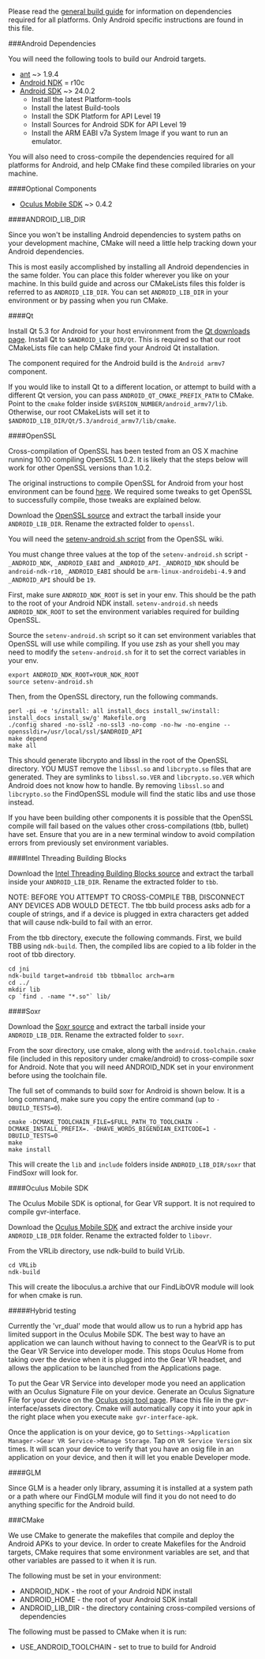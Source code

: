 Please read the [general build guide](BUILD.md) for information on dependencies required for all platforms. Only Android specific instructions are found in this file.

###Android Dependencies

You will need the following tools to build our Android targets.

* [ant](http://ant.apache.org/bindownload.cgi) ~> 1.9.4
* [Android NDK](https://developer.android.com/tools/sdk/ndk/index.html) = r10c
* [Android SDK](http://developer.android.com/sdk/installing/index.html) ~> 24.0.2
  * Install the latest Platform-tools
  * Install the latest Build-tools
  * Install the SDK Platform for API Level 19
  * Install Sources for Android SDK for API Level 19 
  * Install the ARM EABI v7a System Image if you want to run an emulator.

You will also need to cross-compile the dependencies required for all platforms for Android, and help CMake find these compiled libraries on your machine.

####Optional Components

* [Oculus Mobile SDK](https://developer.oculus.com/downloads/#sdk=mobile) ~> 0.4.2

####ANDROID_LIB_DIR

Since you won't be installing Android dependencies to system paths on your development machine, CMake will need a little help tracking down your Android dependencies. 

This is most easily accomplished by installing all Android dependencies in the same folder. You can place this folder wherever you like on your machine. In this build guide and across our CMakeLists files this folder is referred to as `ANDROID_LIB_DIR`. You can set `ANDROID_LIB_DIR` in your environment or by passing when you run CMake.

####Qt

Install Qt 5.3 for Android for your host environment from the [Qt downloads page](http://www.qt.io/download/). Install Qt to ``$ANDROID_LIB_DIR/Qt``. This is required so that our root CMakeLists file can help CMake find your Android Qt installation. 

The component required for the Android build is the `Android armv7` component.

If you would like to install Qt to a different location, or attempt to build with a different Qt version, you can pass `ANDROID_QT_CMAKE_PREFIX_PATH` to CMake. Point to the `cmake` folder inside `$VERSION_NUMBER/android_armv7/lib`. Otherwise, our root CMakeLists will set it to `$ANDROID_LIB_DIR/Qt/5.3/android_armv7/lib/cmake`.

####OpenSSL

Cross-compilation of OpenSSL has been tested from an OS X machine running 10.10 compiling OpenSSL 1.0.2. It is likely that the steps below will work for other OpenSSL versions than 1.0.2.

The original instructions to compile OpenSSL for Android from your host environment can be found [here](http://wiki.openssl.org/index.php/Android). We required some tweaks to get OpenSSL to successfully compile, those tweaks are explained below.

Download the [OpenSSL source](https://www.openssl.org/source/) and extract the tarball inside your `ANDROID_LIB_DIR`. Rename the extracted folder to `openssl`.

You will need the [setenv-android.sh script](http://wiki.openssl.org/index.php/File:Setenv-android.sh) from the OpenSSL wiki. 

You must change three values at the top of the `setenv-android.sh` script - `_ANDROID_NDK`, `_ANDROID_EABI` and `_ANDROID_API`.
`_ANDROID_NDK` should be `android-ndk-r10`, `_ANDROID_EABI` should be `arm-linux-androidebi-4.9` and `_ANDROID_API` should be `19`.

First, make sure `ANDROID_NDK_ROOT` is set in your env. This should be the path to the root of your Android NDK install. `setenv-android.sh` needs `ANDROID_NDK_ROOT` to set the environment variables required for building OpenSSL.

Source the `setenv-android.sh` script so it can set environment variables that OpenSSL will use while compiling. If you use zsh as your shell you may need to modify the `setenv-android.sh` for it to set the correct variables in your env.

```
export ANDROID_NDK_ROOT=YOUR_NDK_ROOT
source setenv-android.sh
```

Then, from the OpenSSL directory, run the following commands.

```
perl -pi -e 's/install: all install_docs install_sw/install: install_docs install_sw/g' Makefile.org 
./config shared -no-ssl2 -no-ssl3 -no-comp -no-hw -no-engine --openssldir=/usr/local/ssl/$ANDROID_API 
make depend
make all
```

This should generate libcrypto and libssl in the root of the OpenSSL directory. YOU MUST remove the `libssl.so` and `libcrypto.so` files that are generated. They are symlinks to `libssl.so.VER` and `libcrypto.so.VER` which Android does not know how to handle. By removing `libssl.so` and `libcrypto.so` the FindOpenSSL module will find the static libs and use those instead.

If you have been building other components it is possible that the OpenSSL compile will fail based on the values other cross-compilations (tbb, bullet) have set. Ensure that you are in a new terminal window to avoid compilation errors from previously set environment variables.

####Intel Threading Building Blocks

Download the [Intel Threading Building Blocks source](https://www.threadingbuildingblocks.org/download) and extract the tarball inside your `ANDROID_LIB_DIR`. Rename the extracted folder to `tbb`.

NOTE: BEFORE YOU ATTEMPT TO CROSS-COMPILE TBB, DISCONNECT ANY DEVICES ADB WOULD DETECT. The tbb build process asks adb for a couple of strings, and if a device is plugged in extra characters get added that will cause ndk-build to fail with an error.

From the tbb directory, execute the following commands. First, we build TBB using `ndk-build`. Then, the compiled libs are copied to a lib folder in the root of tbb directory.

```
cd jni
ndk-build target=android tbb tbbmalloc arch=arm
cd ../
mkdir lib
cp `find . -name "*.so"` lib/
```

####Soxr

Download the [Soxr source](http://sourceforge.net/projects/soxr/) and extract the tarball inside your `ANDROID_LIB_DIR`. Rename the extracted folder to `soxr`.

From the soxr directory, use cmake, along with the `android.toolchain.cmake` file (included in this repository under cmake/android) to cross-compile soxr for Android. Note that you will need ANDROID_NDK set in your environment before using the toolchain file.

The full set of commands to build soxr for Android is shown below. It is a long command, make sure you copy the entire command (up to `-DBUILD_TESTS=0`).

```
cmake -DCMAKE_TOOLCHAIN_FILE=$FULL_PATH_TO_TOOLCHAIN -DCMAKE_INSTALL_PREFIX=. -DHAVE_WORDS_BIGENDIAN_EXITCODE=1 -DBUILD_TESTS=0
make
make install
```

This will create the `lib` and `include` folders inside `ANDROID_LIB_DIR/soxr` that FindSoxr will look for.

####Oculus Mobile SDK

The Oculus Mobile SDK is optional, for Gear VR support. It is not required to compile gvr-interface.

Download the [Oculus Mobile SDK](https://developer.oculus.com/downloads/#sdk=mobile) and extract the archive inside your `ANDROID_LIB_DIR` folder. Rename the extracted folder to `libovr`.

From the VRLib directory, use ndk-build to build VrLib. 

```
cd VRLib
ndk-build
```

This will create the liboculus.a archive that our FindLibOVR module will look for when cmake is run.

#####Hybrid testing

Currently the 'vr_dual' mode that would allow us to run a hybrid app has limited support in the Oculus Mobile SDK. The best way to have an application we can launch without having to connect to the GearVR is to put the Gear VR Service into developer mode. This stops Oculus Home from taking over the device when it is plugged into the Gear VR headset, and allows the application to be launched from the Applications page.

To put the Gear VR Service into developer mode you need an application with an Oculus Signature File on your device. Generate an Oculus Signature File for your device on the [Oculus osig tool page](https://developer.oculus.com/tools/osig/). Place this file in the gvr-interface/assets directory. Cmake will automatically copy it into your apk in the right place when you execute `make gvr-interface-apk`.

Once the application is on your device, go to `Settings->Application Manager->Gear VR Service->Manage Storage`. Tap on `VR Service Version` six times. It will scan your device to verify that you have an osig file in an application on your device, and then it will let you enable Developer mode.

####GLM

Since GLM is a header only library, assuming it is installed at a system path or a path where our FindGLM module will find it you do not need to do anything specific for the Android build.

###CMake

We use CMake to generate the makefiles that compile and deploy the Android APKs to your device. In order to create Makefiles for the Android targets, CMake requires that some environment variables are set, and that other variables are passed to it when it is run.

The following must be set in your environment:

* ANDROID_NDK - the root of your Android NDK install
* ANDROID_HOME - the root of your Android SDK install
* ANDROID_LIB_DIR - the directory containing cross-compiled versions of dependencies

The following must be passed to CMake when it is run:

* USE_ANDROID_TOOLCHAIN - set to true to build for Android